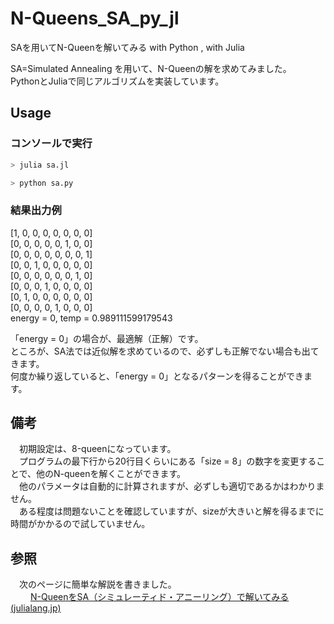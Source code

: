 # N-Queens_SA_py_jl
SAを用いてN-Queenを解いてみる with Python , with Julia

SA=Simulated Annealing を用いて、N-Queenの解を求めてみました。  
PythonとJuliaで同じアルゴリズムを実装しています。  

## Usage
### コンソールで実行
```julia
> julia sa.jl
```

```python
> python sa.py
```

### 結果出力例
  
[1, 0, 0, 0, 0, 0, 0, 0]  
[0, 0, 0, 0, 0, 1, 0, 0]  
[0, 0, 0, 0, 0, 0, 0, 1]  
[0, 0, 1, 0, 0, 0, 0, 0]  
[0, 0, 0, 0, 0, 0, 1, 0]  
[0, 0, 0, 1, 0, 0, 0, 0]  
[0, 1, 0, 0, 0, 0, 0, 0]  
[0, 0, 0, 0, 1, 0, 0, 0]  
energy = 0, temp = 0.989111599179543  
  
「energy = 0」の場合が、最適解（正解）です。  
ところが、SA法では近似解を求めているので、必ずしも正解でない場合も出てきます。  
何度か繰り返していると、「energy = 0」となるパターンを得ることができます。  

## 備考
　初期設定は、8-queenになっています。  
　プログラムの最下行から20行目くらいにある「size = 8」の数字を変更することで、他のN-queenを解くことができます。  
　他のパラメータは自動的に計算されますが、必ずしも適切であるかはわかりません。  
　ある程度は問題ないことを確認していますが、sizeが大きいと解を得るまでに時間がかかるので試していません。

## 参照
　次のページに簡単な解説を書きました。  
　　  [N-QueenをSA（シミュレーティド・アニーリング）で解いてみる(julialang.jp)](https://julialang.jp/2022/04/22/nqueen_sa/)
